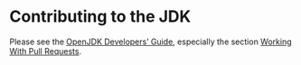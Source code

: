 # Contributing to the JDK

Please see the [OpenJDK Developers’ Guide](https://openjdk.org/guide/),
especially the section [Working With Pull Requests](https://openjdk.org/guide/#life-of-a-pr).
